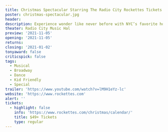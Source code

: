 ```yaml
---
title: Christmas Spectacular Starring The Radio City Rockettes Tickets
poster: christmas-spectacular.jpg
header: 
description: Experience wonder like never before with NYC’s favorite holiday tradition.
theater: Radio City Music Hal
preview: '2021-11-05'
opening: '2021-11-05'
returns: 
closing: '2021-01-02'
tonyaward: false
criticspick: false
tags: 
  - Musical
  - Broadway
  - Dance
  - Kid Friendly
  - Special
trailer: 'https://www.youtube.com/watch?v=lM9H1eYz-lc'
website: 'https://www.rockettes.com'
alert: ''
tickets:
  - highlight: false
    info: 'https://www.rockettes.com/christmas/calendar/'
    title: $49+ Tickets
    type: regular
---
```

